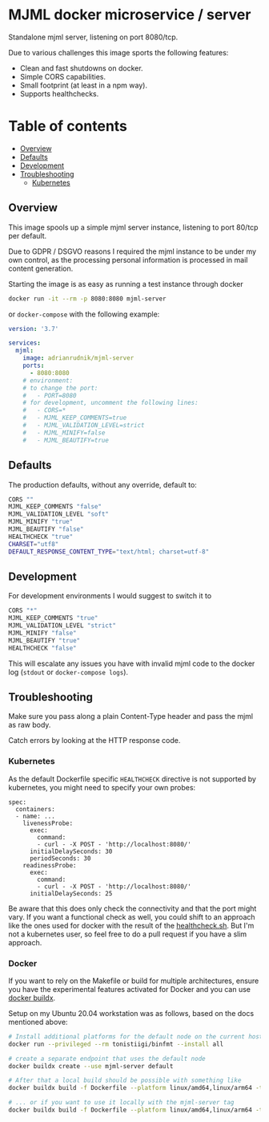 # MJML docker microservice / server

Standalone mjml server, listening on port 8080/tcp.

Due to various challenges this image sports the following features:

- Clean and fast shutdowns on docker.
- Simple CORS capabilities.
- Small footprint (at least in a npm way).
- Supports healthchecks.

# Table of contents
  - [Overview](#overview)
  - [Defaults](#defaults)
  - [Development](#development)
  - [Troubleshooting](#troubleshooting)
    - [Kubernetes](#kubernetes)

## Overview

This image spools up a simple mjml server instance, listening to port 80/tcp per default.

Due to GDPR / DSGVO reasons I required the mjml instance to be under my own control, as the processing personal information is processed in mail content generation.

Starting the image is as easy as running a test instance through docker

```sh
docker run -it --rm -p 8080:8080 mjml-server
```

or `docker-compose` with the following example:

```yml
version: '3.7'

services:
  mjml:
    image: adrianrudnik/mjml-server
    ports:
      - 8080:8080
    # environment:
    # to change the port:
    #   - PORT=8080
    # for development, uncomment the following lines:
    #   - CORS=*
    #   - MJML_KEEP_COMMENTS=true
    #   - MJML_VALIDATION_LEVEL=strict
    #   - MJML_MINIFY=false
    #   - MJML_BEAUTIFY=true
```

## Defaults

The production defaults, without any override, default to:

```sh
CORS ""
MJML_KEEP_COMMENTS "false"
MJML_VALIDATION_LEVEL "soft"
MJML_MINIFY "true"
MJML_BEAUTIFY "false"
HEALTHCHECK "true"
CHARSET="utf8"
DEFAULT_RESPONSE_CONTENT_TYPE="text/html; charset=utf-8"
```

## Development

For development environments I would suggest to switch it to

```sh
CORS "*"
MJML_KEEP_COMMENTS "true"
MJML_VALIDATION_LEVEL "strict"
MJML_MINIFY "false"
MJML_BEAUTIFY "true"
HEALTHCHECK "false"
```

This will escalate any issues you have with invalid mjml code to the docker log (`stdout` or `docker-compose logs`).

## Troubleshooting

Make sure you pass along a plain Content-Type header and pass the mjml as raw body.

Catch errors by looking at the HTTP response code.

### Kubernetes

As the default Dockerfile specific `HEALTHCHECK` directive is not supported by kubernetes, you might need to specify your own probes:

```
spec:
  containers:
  - name: ...
    livenessProbe:
      exec:
        command:
        - curl - -X POST - 'http://localhost:8080/'
      initialDelaySeconds: 30
      periodSeconds: 30
    readinessProbe:
      exec:
        command:
        - curl - -X POST - 'http://localhost:8080/'
      initialDelaySeconds: 25
```

Be aware that this does only check the connectivity and that the port might vary. If you want a functional check as well, you could shift to an approach like the ones used for docker with the result of the [healthcheck.sh](healthcheck.sh). But I'm not a kubernetes user, so feel free to do a pull request if you have a slim approach.

### Docker

If you want to rely on the Makefile or build for multiple architectures, ensure you have the experimental features activated for Docker and you can use [docker buildx](https://docs.docker.com/buildx/working-with-buildx/).

Setup on my Ubuntu 20.04 workstation was as follows, based on the docs mentioned above:

```bash
# Install additional platforms for the default node on the current host linux os
docker run --privileged --rm tonistiigi/binfmt --install all

# create a separate endpoint that uses the default node
docker buildx create --use mjml-server default

# After that a local build should be possible with something like
docker buildx build -f Dockerfile --platform linux/amd64,linux/arm64 -t [registry-and-tag] --push .

# ... or if you want to use it locally with the mjml-server tag
docker buildx build -f Dockerfile --platform linux/amd64,linux/arm64 -t mjml-server --load .
```
